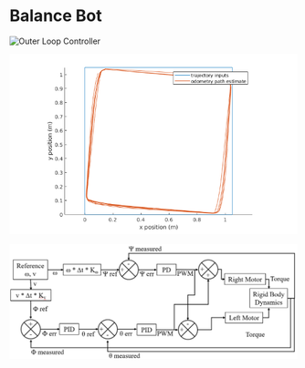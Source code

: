 # Balance Bot


![Outer Loop Controller](outer_loop_control.gif)

![Trajectory following plot](sqpath.png)

![Controls Block Diagram](controlblock.png)
